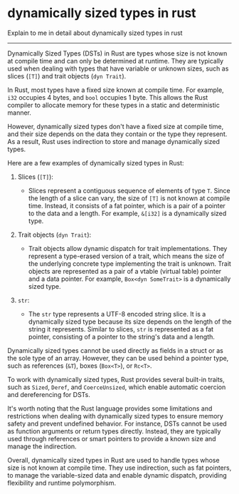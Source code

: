 # dynamically sized types in rust

Explain to me in detail about dynamically sized types in rust

___


Dynamically Sized Types (DSTs) in Rust are types whose size is not known at compile time and can only be determined at runtime. They are typically used when dealing with types that have variable or unknown sizes, such as slices (`[T]`) and trait objects (`dyn Trait`).

In Rust, most types have a fixed size known at compile time. For example, `i32` occupies 4 bytes, and `bool` occupies 1 byte. This allows the Rust compiler to allocate memory for these types in a static and deterministic manner.

However, dynamically sized types don't have a fixed size at compile time, and their size depends on the data they contain or the type they represent. As a result, Rust uses indirection to store and manage dynamically sized types.

Here are a few examples of dynamically sized types in Rust:

1. Slices (`[T]`):
   - Slices represent a contiguous sequence of elements of type `T`. Since the length of a slice can vary, the size of `[T]` is not known at compile time. Instead, it consists of a fat pointer, which is a pair of a pointer to the data and a length. For example, `&[i32]` is a dynamically sized type.

2. Trait objects (`dyn Trait`):
   - Trait objects allow dynamic dispatch for trait implementations. They represent a type-erased version of a trait, which means the size of the underlying concrete type implementing the trait is unknown. Trait objects are represented as a pair of a vtable (virtual table) pointer and a data pointer. For example, `Box<dyn SomeTrait>` is a dynamically sized type.

3. `str`:
   - The `str` type represents a UTF-8 encoded string slice. It is a dynamically sized type because its size depends on the length of the string it represents. Similar to slices, `str` is represented as a fat pointer, consisting of a pointer to the string's data and a length.

Dynamically sized types cannot be used directly as fields in a struct or as the sole type of an array. However, they can be used behind a pointer type, such as references (`&T`), boxes (`Box<T>`), or `Rc<T>`.

To work with dynamically sized types, Rust provides several built-in traits, such as `Sized`, `Deref`, and `CoerceUnsized`, which enable automatic coercion and dereferencing for DSTs.

It's worth noting that the Rust language provides some limitations and restrictions when dealing with dynamically sized types to ensure memory safety and prevent undefined behavior. For instance, DSTs cannot be used as function arguments or return types directly. Instead, they are typically used through references or smart pointers to provide a known size and manage the indirection.

Overall, dynamically sized types in Rust are used to handle types whose size is not known at compile time. They use indirection, such as fat pointers, to manage the variable-sized data and enable dynamic dispatch, providing flexibility and runtime polymorphism.